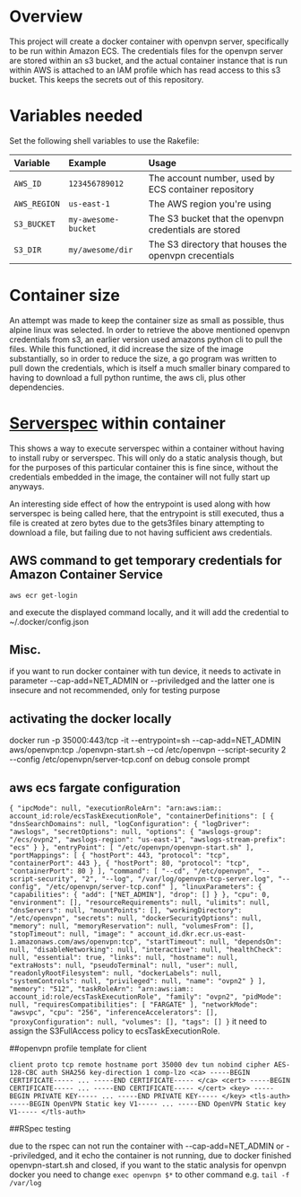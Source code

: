 # Overview

This project will create a docker container with openvpn server, specifically to
be run within Amazon ECS.  The credentials files for the openvpn server are
stored within an s3 bucket, and the actual container instance that is run within
AWS is attached to an IAM profile which has read access to this s3 bucket.  This
keeps the secrets out of this repository.

# Variables needed

Set the following shell variables to use the Rakefile:

| Variable     | Example             | Usage                                                 |
|:-------------|:--------------------|:------------------------------------------------------|
| `AWS_ID`     | `123456789012`      | The account number, used by ECS container repository  |
| `AWS_REGION` | `us-east-1`         | The AWS region you're using                           |
| `S3_BUCKET`  | `my-awesome-bucket` | The S3 bucket that the openvpn credentials are stored |
| `S3_DIR`     | `my/awesome/dir`    | The S3 directory that houses the openvpn crecentials  |

# Container size

An attempt was made to keep the container size as small as possible, thus alpine
linux was selected. In order to retrieve the above mentioned openvpn credentials
from s3, an earlier version used amazons python cli to pull the files.  While
this functioned, it did increase the size of the image substantially, so in
order to reduce the size, a go program was written to pull down the credentials,
which is itself a much smaller binary compared to having to download a full
python runtime, the aws cli, plus other dependencies.

# [Serverspec](http://serverspec.org) within container

This shows a way to execute serverspec within a container without having to
install ruby or serverspec.  This will only do a static analysis though, but for
the purposes of this particular container this is fine since, without the
credentials embedded in the image, the container will not fully start up
anyways.

An interesting side effect of how the entrypoint is used along with how
serverspec is being called here, that the entrypoint is still executed, thus a
file is created at zero bytes due to the gets3files binary attempting to
download a file, but failing due to not having sufficient aws credentials.

## AWS command to get temporary credentials for Amazon Container Service

`aws ecr get-login`

and execute the displayed command locally, and it will add the credential to ~/.docker/config.json

## Misc.

if you want to run docker container with tun device, it needs to activate in parameter --cap-add=NET_ADMIN or --priviledged
and the latter one is insecure and not recommended, only for testing purpose

## activating the docker locally

docker run -p 35000:443/tcp -it --entrypoint=sh --cap-add=NET_ADMIN aws/openvpn:tcp
./openvpn-start.sh --cd /etc/openvpn --script-security 2 --config /etc/openvpn/server-tcp.conf
on debug console prompt

## aws ecs fargate configuration
`{
    "ipcMode": null,
    "executionRoleArn": "arn:aws:iam:: account_id:role/ecsTaskExecutionRole",
    "containerDefinitions": [
        {
            "dnsSearchDomains": null,
            "logConfiguration": {
                "logDriver": "awslogs",
                "secretOptions": null,
                "options": {
                    "awslogs-group": "/ecs/ovpn2",
                    "awslogs-region": "us-east-1",
                    "awslogs-stream-prefix": "ecs"
                }
            },
            "entryPoint": [
                "/etc/openvpn/openvpn-start.sh"
            ],
            "portMappings": [
                {
                    "hostPort": 443,
                    "protocol": "tcp",
                    "containerPort": 443
                },
                {
                    "hostPort": 80,
                    "protocol": "tcp",
                    "containerPort": 80
                }
            ],
            "command": [
                "--cd",
                "/etc/openvpn",
                "--script-security",
                "2",
                "--log",
                "/var/log/openvpn-tcp-server.log",
                "--config",
                "/etc/openvpn/server-tcp.conf"
            ],
            "linuxParameters": {
      "capabilities": {
        "add": ["NET_ADMIN"],
        "drop": []
        }
      },
            "cpu": 0,
            "environment": [],
            "resourceRequirements": null,
            "ulimits": null,
            "dnsServers": null,
            "mountPoints": [],
            "workingDirectory": "/etc/openvpn",
            "secrets": null,
            "dockerSecurityOptions": null,
            "memory": null,
            "memoryReservation": null,
            "volumesFrom": [],
            "stopTimeout": null,
            "image": " account_id.dkr.ecr.us-east-1.amazonaws.com/aws/openvpn:tcp",
            "startTimeout": null,
            "dependsOn": null,
            "disableNetworking": null,
            "interactive": null,
            "healthCheck": null,
            "essential": true,
            "links": null,
            "hostname": null,
            "extraHosts": null,
            "pseudoTerminal": null,
            "user": null,
            "readonlyRootFilesystem": null,
            "dockerLabels": null,
            "systemControls": null,
            "privileged": null,
            "name": "ovpn2"
        }
    ],
    "memory": "512",
    "taskRoleArn": "arn:aws:iam:: account_id:role/ecsTaskExecutionRole",
    "family": "ovpn2",
    "pidMode": null,
    "requiresCompatibilities": [
        "FARGATE"
    ],
    "networkMode": "awsvpc",
    "cpu": "256",
    "inferenceAccelerators": [],
    "proxyConfiguration": null,
    "volumes": [],
    "tags": []
}`
it need to assign the S3FullAccess policy to ecsTaskExecutionRole.

##openvpn profile template for client

`client
proto tcp
remote hostname
port 35000
dev tun
nobind
cipher AES-128-CBC
auth SHA256
key-direction 1
comp-lzo
<ca>
-----BEGIN CERTIFICATE-----
...
-----END CERTIFICATE-----
</ca>
<cert>
-----BEGIN CERTIFICATE-----
...
-----END CERTIFICATE-----
</cert>
<key>
-----BEGIN PRIVATE KEY-----
...
-----END PRIVATE KEY-----
</key>
<tls-auth>
-----BEGIN OpenVPN Static key V1-----
...
-----END OpenVPN Static key V1-----
</tls-auth>`

##RSpec testing

due to the rspec can not run the container with --cap-add=NET_ADMIN or --priviledged, and it echo the container is not running, due to docker finished openvpn-start.sh and closed, if you want to the static analysis for openvpn docker you need to change `exec openvpn $*` to other command e.g. `tail -f /var/log`
